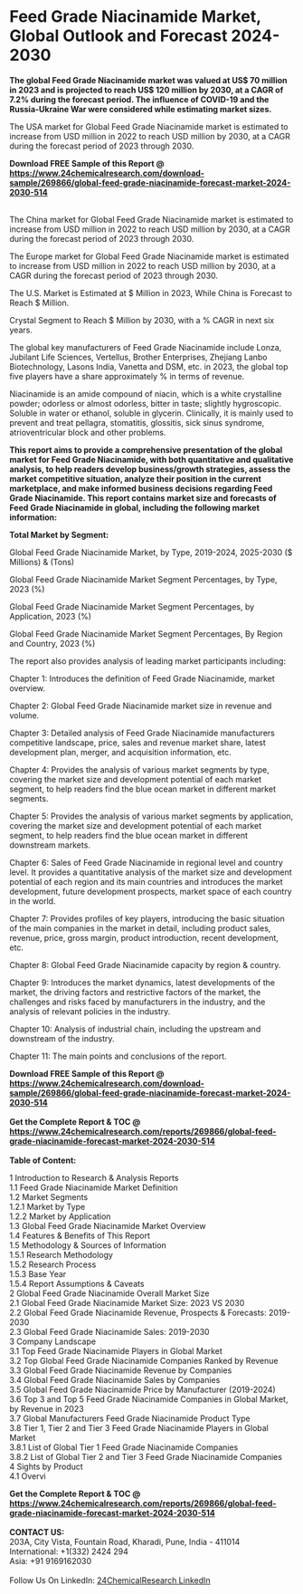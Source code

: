 <h1>Feed Grade Niacinamide Market, Global Outlook and Forecast 2024-2030</h1><p><strong>The global Feed Grade Niacinamide market was valued at US$ 70 million in 2023 and is projected to reach US$ 120 million by 2030, at a CAGR of 7.2% during the forecast period. The influence of COVID-19 and the Russia-Ukraine War were considered while estimating market sizes.</strong></p><p>
</p><p>The USA market for Global Feed Grade Niacinamide market is estimated to increase from USD million in 2022 to reach USD million by 2030, at a CAGR during the forecast period of 2023 through 2030.</p><div><b>Download FREE Sample of this Report @ 
            <a href="https://www.24chemicalresearch.com/download-sample/269866/global-feed-grade-niacinamide-forecast-market-2024-2030-514">
            https://www.24chemicalresearch.com/download-sample/269866/global-feed-grade-niacinamide-forecast-market-2024-2030-514</a></b></div><br><p>
</p><p>The China market for Global Feed Grade Niacinamide market is estimated to increase from USD million in 2022 to reach USD million by 2030, at a CAGR during the forecast period of 2023 through 2030.</p><p>
</p><p>The Europe market for Global Feed Grade Niacinamide market is estimated to increase from USD million in 2022 to reach USD million by 2030, at a CAGR during the forecast period of 2023 through 2030.</p><p>
</p><p>The U.S. Market is Estimated at $ Million in 2023, While China is Forecast to Reach $ Million.</p><p>
Crystal Segment to Reach $ Million by 2030, with a % CAGR in next six years.</p><p>
The global key manufacturers of Feed Grade Niacinamide include Lonza, Jubilant Life Sciences, Vertellus, Brother Enterprises, Zhejiang Lanbo Biotechnology, Lasons India, Vanetta and DSM, etc. in 2023, the global top five players have a share approximately % in terms of revenue.</p><p>
Niacinamide is an amide compound of niacin, which is a white crystalline powder; odorless or almost odorless, bitter in taste; slightly hygroscopic. Soluble in water or ethanol, soluble in glycerin. Clinically, it is mainly used to prevent and treat pellagra, stomatitis, glossitis, sick sinus syndrome, atrioventricular block and other problems.</p><p>
<strong>This report aims to provide a comprehensive presentation of the global market for Feed Grade Niacinamide, with both quantitative and qualitative analysis, to help readers develop business/growth strategies, assess the market competitive situation, analyze their position in the current marketplace, and make informed business decisions regarding Feed Grade Niacinamide. This report contains market size and forecasts of Feed Grade Niacinamide in global, including the following market information:</strong></p><p>
</p><p>
<strong>Total Market by Segment:</strong></p><p>
Global Feed Grade Niacinamide Market, by Type, 2019-2024, 2025-2030 ($ Millions) &amp; (Tons)</p><p>
Global Feed Grade Niacinamide Market Segment Percentages, by Type, 2023 (%)</p><p>
</p><p>
Global Feed Grade Niacinamide Market Segment Percentages, by Application, 2023 (%)</p><p>
</p><p>
Global Feed Grade Niacinamide Market Segment Percentages, By Region and Country, 2023 (%)</p><p>
</p><p>
The report also provides analysis of leading market participants including:</p><p>
</p><p>
</p><p>
Chapter 1: Introduces the definition of Feed Grade Niacinamide, market overview.</p><p>
Chapter 2: Global Feed Grade Niacinamide market size in revenue and volume.</p><p>
Chapter 3: Detailed analysis of Feed Grade Niacinamide manufacturers competitive landscape, price, sales and revenue market share, latest development plan, merger, and acquisition information, etc.</p><p>
Chapter 4: Provides the analysis of various market segments by type, covering the market size and development potential of each market segment, to help readers find the blue ocean market in different market segments.</p><p>
Chapter 5: Provides the analysis of various market segments by application, covering the market size and development potential of each market segment, to help readers find the blue ocean market in different downstream markets.</p><p>
Chapter 6: Sales of Feed Grade Niacinamide in regional level and country level. It provides a quantitative analysis of the market size and development potential of each region and its main countries and introduces the market development, future development prospects, market space of each country in the world.</p><p>
Chapter 7: Provides profiles of key players, introducing the basic situation of the main companies in the market in detail, including product sales, revenue, price, gross margin, product introduction, recent development, etc.</p><p>
Chapter 8: Global Feed Grade Niacinamide capacity by region &amp; country.</p><p>
Chapter 9: Introduces the market dynamics, latest developments of the market, the driving factors and restrictive factors of the market, the challenges and risks faced by manufacturers in the industry, and the analysis of relevant policies in the industry.</p><p>
Chapter 10: Analysis of industrial chain, including the upstream and downstream of the industry.</p><p>
Chapter 11: The main points and conclusions of the report.</p><div><b>Download FREE Sample of this Report @ 
            <a href="https://www.24chemicalresearch.com/download-sample/269866/global-feed-grade-niacinamide-forecast-market-2024-2030-514">
            https://www.24chemicalresearch.com/download-sample/269866/global-feed-grade-niacinamide-forecast-market-2024-2030-514</a></b></div><br><div><b>Get the Complete Report & TOC @ 
            <a href="https://www.24chemicalresearch.com/reports/269866/global-feed-grade-niacinamide-forecast-market-2024-2030-514">
            https://www.24chemicalresearch.com/reports/269866/global-feed-grade-niacinamide-forecast-market-2024-2030-514</a></b></div><br>
            <b>Table of Content:</b><p>1 Introduction to Research & Analysis Reports<br />
    1.1 Feed Grade Niacinamide Market Definition<br />
    1.2 Market Segments<br />
        1.2.1 Market by Type<br />
        1.2.2 Market by Application<br />
    1.3 Global Feed Grade Niacinamide Market Overview<br />
    1.4 Features & Benefits of This Report<br />
    1.5 Methodology & Sources of Information<br />
        1.5.1 Research Methodology<br />
        1.5.2 Research Process<br />
        1.5.3 Base Year<br />
        1.5.4 Report Assumptions & Caveats<br />
2 Global Feed Grade Niacinamide Overall Market Size<br />
    2.1 Global Feed Grade Niacinamide Market Size: 2023 VS 2030<br />
    2.2 Global Feed Grade Niacinamide Revenue, Prospects & Forecasts: 2019-2030<br />
    2.3 Global Feed Grade Niacinamide Sales: 2019-2030<br />
3 Company Landscape<br />
    3.1 Top Feed Grade Niacinamide Players in Global Market<br />
    3.2 Top Global Feed Grade Niacinamide Companies Ranked by Revenue<br />
    3.3 Global Feed Grade Niacinamide Revenue by Companies<br />
    3.4 Global Feed Grade Niacinamide Sales by Companies<br />
    3.5 Global Feed Grade Niacinamide Price by Manufacturer (2019-2024)<br />
    3.6 Top 3 and Top 5 Feed Grade Niacinamide Companies in Global Market, by Revenue in 2023<br />
    3.7 Global Manufacturers Feed Grade Niacinamide Product Type<br />
    3.8 Tier 1, Tier 2 and Tier 3 Feed Grade Niacinamide Players in Global Market<br />
        3.8.1 List of Global Tier 1 Feed Grade Niacinamide Companies<br />
        3.8.2 List of Global Tier 2 and Tier 3 Feed Grade Niacinamide Companies<br />
4 Sights by Product<br />
    4.1 Overvi</p><div><b>Get the Complete Report & TOC @ 
            <a href="https://www.24chemicalresearch.com/reports/269866/global-feed-grade-niacinamide-forecast-market-2024-2030-514">
            https://www.24chemicalresearch.com/reports/269866/global-feed-grade-niacinamide-forecast-market-2024-2030-514</a></b></div><br><b>CONTACT US:</b><br>
            203A, City Vista, Fountain Road, Kharadi, Pune, India - 411014<br>
            International: +1(332) 2424 294<br>
            Asia: +91 9169162030 <br><br>
            Follow Us On LinkedIn: <a href="https://www.linkedin.com/company/24chemicalresearch/">24ChemicalResearch LinkedIn</a>